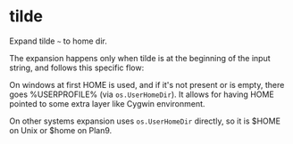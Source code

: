 tilde
=====

Expand tilde `~` to home dir.


The expansion happens only when tilde is at the beginning of the input string,
and follows this specific flow:

On windows at first HOME is used, and if it's not present or is empty,
there goes %USERPROFILE% (via `os.UserHomeDir`).
It allows for having HOME pointed to some extra layer like Cygwin environment.

On other systems expansion uses `os.UserHomeDir` directly, so it is
$HOME on Unix or $home on Plan9.
